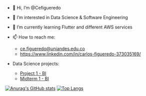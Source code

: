 - 👋 Hi, I’m @Cefigueredo
- 👀 I’m interested in Data Science & Software Engineering
- 🌱 I’m currently learning Flutter and different AWS services
- 📫 How to reach me: 
  - ce.figueredo@uniandes.edu.co
  - https://www.linkedin.com/in/carlos-figueredo-373035169/
  
  
- Data Science projects:
  - [Project 1 - BI](https://github.com/Cefigueredo/Proyecto1-BusinessIntelligence)
  - [Midterm 1 - BI](https://github.com/Cefigueredo/Parcial1-BusinessIntelligence)

[![Anurag's GitHub stats](https://github-readme-stats.vercel.app/api?username=cefigueredo)](https://github.com/anuraghazra/github-readme-stats)
[![Top Langs](https://github-readme-stats.vercel.app/api/top-langs/?username=cefigueredo&layout=compact)](https://github.com/anuraghazra/github-readme-stats)
<!---
Cefigueredo/Cefigueredo is a ✨ special ✨ repository because its `README.md` (this file) appears on your GitHub profile.
You can click the Preview link to take a look at your changes.
--->
